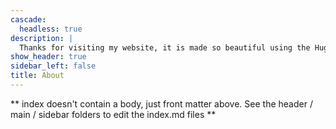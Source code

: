 ```yaml
---
cascade:
  headless: true
description: |
  Thanks for visiting my website, it is made so beautiful using the Hugo Apéro.
show_header: true
sidebar_left: false
title: About
---
```


** index doesn't contain a body, just front matter above.
See the header / main / sidebar folders to edit the index.md files **
